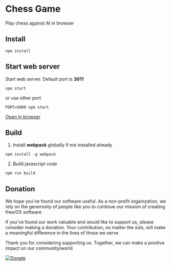 # Chess Game

Play chess against AI in browser

## Install

```
npm install
```

## Start web server

Start web server. Default port is **3011**

```
npm start
```

or use other port

```
PORT=5000 npm start
```

[Open in browser](http://127.0.0.1:3011)

## Build

1. Install **webpack** globally if not installed already

```
npm install -g webpack
```

2. Build javascript code

```
npm run build
```

## Donation

We hope you've found our software useful. As a non-profit organization, we rely on the generosity of people like you to continue our mission of creating free/OS software

If you've found our work valuable and would like to support us, please consider making a donation. Your contribution, no matter the size, will make a meaningful difference in the lives of those we serve

Thank you for considering supporting us. Together, we can make a positive impact on our community/world

[![Donate](https://img.shields.io/badge/Donate-PayPal-green.svg)](https://www.paypal.com/cgi-bin/webscr?cmd=_s-xclick&hosted_button_id=XUSKMVK55P35G)